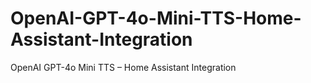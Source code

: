 # OpenAI-GPT-4o-Mini-TTS-Home-Assistant-Integration
OpenAI GPT-4o Mini TTS – Home Assistant Integration
